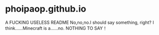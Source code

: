 # phoipaop.github.io
A FUCKING USELESS README
No,no,no.I should say something, right?
I think……Minecraft is a……no.
NOTHING TO SAY！
